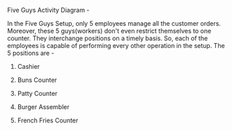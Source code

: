 Five Guys Activity Diagram - 

In the Five Guys Setup, only 5 employees manage all the customer orders. Moreover, these 5 guys(workers) don't even restrict themselves to one counter. They interchange positions on a timely basis. So, each of the employees is capable of performing every other operation in the setup. The 5 positions are - 

1. Cashier

2. Buns Counter

3. Patty Counter

4. Burger Assembler

5. French Fries Counter